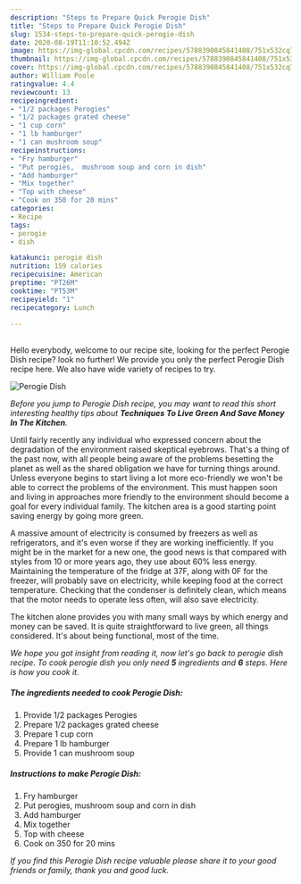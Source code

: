 ```yaml
---
description: "Steps to Prepare Quick Perogie Dish"
title: "Steps to Prepare Quick Perogie Dish"
slug: 1534-steps-to-prepare-quick-perogie-dish
date: 2020-08-19T11:10:52.494Z
image: https://img-global.cpcdn.com/recipes/5788390845841408/751x532cq70/perogie-dish-recipe-main-photo.jpg
thumbnail: https://img-global.cpcdn.com/recipes/5788390845841408/751x532cq70/perogie-dish-recipe-main-photo.jpg
cover: https://img-global.cpcdn.com/recipes/5788390845841408/751x532cq70/perogie-dish-recipe-main-photo.jpg
author: William Poole
ratingvalue: 4.4
reviewcount: 13
recipeingredient:
- "1/2 packages Perogies"
- "1/2 packages grated cheese"
- "1 cup corn"
- "1 lb hamburger"
- "1 can mushroom soup"
recipeinstructions:
- "Fry hamburger"
- "Put perogies,  mushroom soup and corn in dish"
- "Add hamburger"
- "Mix together"
- "Top with cheese"
- "Cook on 350 for 20 mins"
categories:
- Recipe
tags:
- perogie
- dish

katakunci: perogie dish 
nutrition: 159 calories
recipecuisine: American
preptime: "PT26M"
cooktime: "PT53M"
recipeyield: "1"
recipecategory: Lunch

---
```

<br>
Hello everybody, welcome to our recipe site, looking for the perfect Perogie Dish recipe? look no further! We provide you only the perfect Perogie Dish recipe here. We also have wide variety of recipes to try.
<br>


![Perogie Dish](https://img-global.cpcdn.com/recipes/5788390845841408/751x532cq70/perogie-dish-recipe-main-photo.jpg)

<i>Before you jump to Perogie Dish recipe, you may want to read this short interesting healthy tips about 
<strong>Techniques To Live Green And Save Money In The Kitchen</strong>.</i>
</br>

Until fairly recently any individual who expressed concern about the degradation of the environment raised skeptical eyebrows. That's a thing of the past now, with all people being aware of the problems besetting the planet as well as the shared obligation we have for turning things around. Unless everyone begins to start living a lot more eco-friendly we won't be able to correct the problems of the environment. This must happen soon and living in approaches more friendly to the environment should become a goal for every individual family. The kitchen area is a good starting point saving energy by going more green.

A massive amount of electricity is consumed by freezers as well as refrigerators, and it's even worse if they are working inefficiently. If you might be in the market for a new one, the good news is that compared with styles from 10 or more years ago, they use about 60% less energy. Maintaining the temperature of the fridge at 37F, along with 0F for the freezer, will probably save on electricity, while keeping food at the correct temperature. Checking that the condenser is definitely clean, which means that the motor needs to operate less often, will also save electricity.

The kitchen alone provides you with many small ways by which energy and money can be saved. It is quite straightforward to live green, all things considered. It's about being functional, most of the time.


<i>We hope you got insight from reading it, now let's go back to perogie dish recipe. To cook perogie dish you only need <strong>5</strong> ingredients and <strong>6</strong> steps. Here is how you cook it.
</i>

##### The ingredients needed to cook Perogie Dish:

1. Provide 1/2 packages Perogies
1. Prepare 1/2 packages grated cheese
1. Prepare 1 cup corn
1. Prepare 1 lb hamburger
1. Provide 1 can mushroom soup


##### Instructions to make Perogie Dish:

1. Fry hamburger
1. Put perogies,  mushroom soup and corn in dish
1. Add hamburger
1. Mix together
1. Top with cheese
1. Cook on 350 for 20 mins


<i>If you find this Perogie Dish recipe valuable please share it to your good friends or family, thank you and good luck.</i>
